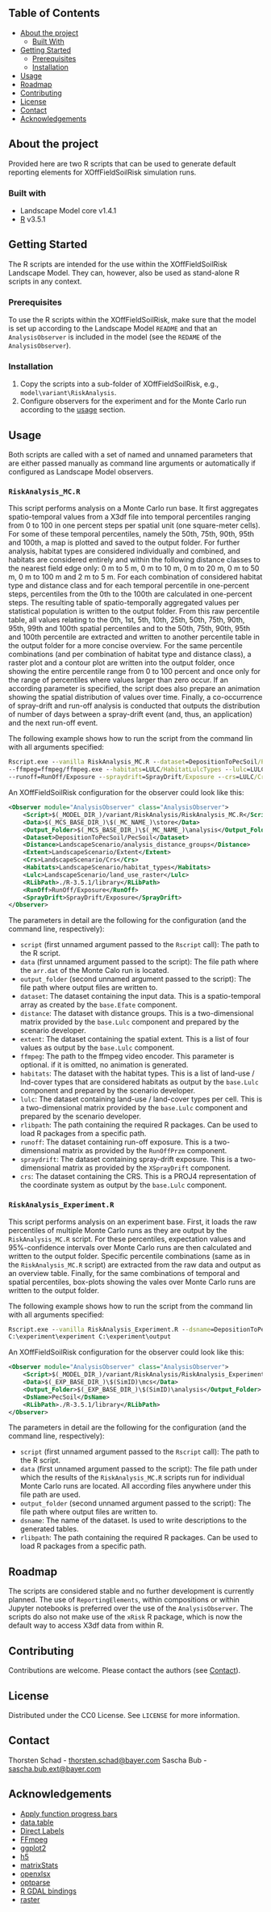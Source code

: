 ## Table of Contents
* [About the project](#about-the-project)
  * [Built With](#built-with)
* [Getting Started](#getting-started)
  * [Prerequisites](#prerequisites)
  * [Installation](#installation)
* [Usage](#usage)
* [Roadmap](#roadmap)
* [Contributing](#contributing)
* [License](#license)
* [Contact](#contact)
* [Acknowledgements](#acknowledgements)


## About the project
Provided here are two R scripts that can be used to generate default reporting elements for XOffFieldSoilRisk simulation
runs.

### Built with
* Landscape Model core v1.4.1
* [R](https://cran.r-project.org) v3.5.1


## Getting Started
The R scripts are intended for the use within the XOffFieldSoilRisk Landscape Model. They can, however, also be used as
stand-alone R scripts in any context.

### Prerequisites
To use the R scripts within the XOffFieldSoilRisk, make sure that the model is set up according to the Landscape Model
`README` and that an `AnalysisObserver` is included in the model (see the `REDAME` of the `AnalysisObserver`).

### Installation
1. Copy the scripts into a sub-folder of XOffFieldSoilRisk, e.g., `model\variant\RiskAnalysis`.
2. Configure observers for the experiment and for the Monte Carlo run according to the [usage](#usage) section.


## Usage
Both scripts are called with a set of named and unnamed parameters that are either passed manually as command line 
arguments or automatically if configured as Landscape Model observers.

### `RiskAnalysis_MC.R`
This script performs analysis on a Monte Carlo run base. It first aggregates spatio-temporal values from a X3df file
into temporal percentiles ranging from 0 to 100 in one percent steps per spatial unit (one square-meter cells). For 
some of these temporal percentiles, namely the 50th, 75th, 90th, 95th and 100th, a map is plotted and saved to the
output folder. For further analysis, habitat types are considered individually and combined, and habitats are considered
entirely and within the following distance classes to the nearest field edge only: 0 m to 5 m, 0 m to 10 m, 0 m to 
20 m, 0 m to 50 m, 0 m to 100 m and 2 m to 5 m. For each combination of considered habitat type and distance class and
for each temporal percentile in one-percent steps, percentiles from the 0th to the 100th are calculated in one-percent
steps. The resulting table of spatio-temporally aggregated values per statistical population is written to the output 
folder. From this raw percentile table, all values relating to the 0th, 1st, 5th, 10th, 25th, 50th, 75th, 90th, 95th, 
99th and 100th spatial percentiles and to the 50th, 75th, 90th, 95th and 100th percentile are extracted and written to
another percentile table in the output folder for a more concise overview. For the same percentile combinations (and
per combination of habitat type and distance class), a raster plot and a contour plot are written into the output 
folder, once showing the entire percentile range from 0 to 100 percent and once only for the range of percentiles where
values larger than zero occur. If an according parameter is specified, the script does also prepare an animation
showing the spatial distribution of values over time. Finally, a co-occurrence of spray-drift and run-off analysis is
conducted that outputs the distribution of number of days between a spray-drift event (and, thus, an application) and
the next run-off event.

The following example shows how to run the script from the command lin with all arguments specified:
```cmd
Rscript.exe --vanilla RiskAnalysis_MC.R --dataset=DepositionToPecSoil/PecSoil --extent=LULC/Extent 
--ffmpeg=ffmpeg/ffmpeg.exe --habitats=LULC/HabitatLulcTypes --lulc=LULC/LulcRaster --rlibpath=./R-3.5.1/library
--runoff=RunOff/Exposure --spraydrift=SprayDrift/Exposure --crs=LULC/Crs C:\experiment\mc\store C:\experiment\mc\output
```

An XOffFieldSoilRisk configuration for the observer could look like this:
```xml
<Observer module="AnalysisObserver" class="AnalysisObserver">
    <Script>$(_MODEL_DIR_)/variant/RiskAnalysis/RiskAnalysis_MC.R</Script>
    <Data>$(_MCS_BASE_DIR_)\$(_MC_NAME_)\store</Data>
    <Output_Folder>$(_MCS_BASE_DIR_)\$(_MC_NAME_)\analysis</Output_Folder>
    <Dataset>DepositionToPecSoil/PecSoil</Dataset>
    <Distance>LandscapeScenario/analysis_distance_groups</Distance>
    <Extent>LandscapeScenario/Extent</Extent>
    <Crs>LandscapeScenario/Crs</Crs>
    <Habitats>LandscapeScenario/habitat_types</Habitats>
    <Lulc>LandscapeScenario/land_use_raster</Lulc>
    <RLibPath>./R-3.5.1/library</RLibPath>
    <RunOff>RunOff/Exposure</RunOff>
    <SprayDrift>SprayDrift/Exposure</SprayDrift>
</Observer>
```
The parameters in detail are the following for the configuration (and the command line, respectively):
* `script` (first unnamed argument passed to the `Rscript` call): The path to the R script.
* `data` (first unnamed argument passed to the script): The file path where the `arr.dat` of the Monte Calo run is 
  located.
* `output_folder` (second unnamed argument passed to the script): The file path where output files are written to.
* `dataset`: The dataset containing the input data. This is a spatio-temporal array as created by the `base.Efate`
   component.
* `distance`: The dataset with distance groups. This is a two-dimensional matrix provided by the `base.Lulc` component
  and prepared by the scenario developer.
* `extent`: The dataset containing the spatial extent. This is a list of four values as output by the `base.Lulc` 
  component.
* `ffmpeg`: The path to the ffmpeg video encoder. This parameter is optional. if it is omitted, no animation is 
   generated.
* `habitats`: The dataset with the habitat types. This is a list of land-use / lnd-cover types that are considered 
  habitats as output by the `base.Lulc` component and prepared by the scenario developer.
* `lulc`: The dataset containing land-use / land-cover types per cell. This is a two-dimensional matrix provided by 
  the `base.Lulc` 
  component and prepared by the scenario developer.
* `rlibpath`: The path containing the required R packages. Can be used to load R packages from a specific path.
* `runoff`: The dataset containing run-off exposure. This is a two-dimensional matrix as provided by the `RunOffPrzm` 
  component.
* `spraydrift`: The dataset containing spray-drift exposure. This is a two-dimensional matrix as provided by the 
  `XSprayDrift` component.
* `crs`: The dataset containing the CRS. This is a PROJ4 representation of the coordinate system as output by the 
  `base.Lulc` component.

### `RiskAnalysis_Experiment.R`
This script performs analysis on an experiment base. First, it loads the raw percentiles of multiple Monte Carlo runs as
they are output by the `RiskAnalysis_MC.R` script. For these percentiles, expectation values and 95%-confidence 
intervals over Monte Carlo runs are then calculated and written to the output folder. Specific percentile combinations 
(same as in the `RiskAnalysis_MC.R` script) are extracted from the raw data and output as an overview table. Finally,
for the same combinations of temporal and spatial percentiles, box-plots showing the vales over Monte Carlo runs are
written to the output folder.

The following example shows how to run the script from the command lin with all arguments specified:
```cmd
Rscript.exe --vanilla RiskAnalysis_Experiment.R --dsname=DepositionToPecSoil/PecSoil --rlibpath=./R-3.5.1/library
C:\experiment\experiment C:\experiment\output
```

An XOffFieldSoilRisk configuration for the observer could look like this:
```xml
<Observer module="AnalysisObserver" class="AnalysisObserver">
    <Script>$(_MODEL_DIR_)/variant/RiskAnalysis/RiskAnalysis_Experiment.R</Script>
    <Data>$(_EXP_BASE_DIR_)\$(SimID)\mcs</Data>
    <Output_Folder>$(_EXP_BASE_DIR_)\$(SimID)\analysis</Output_Folder>
    <DsName>PecSoil</DsName>
    <RLibPath>./R-3.5.1/library</RLibPath>
</Observer>
```
The parameters in detail are the following for the configuration (and the command line, respectively):
* `script` (first unnamed argument passed to the `Rscript` call): The path to the R script.
* `data` (first unnamed argument passed to the script): The file path under which the results of the `RiskAnalysis_MC.R`
  scripts run for individual Monte Carlo runs are located. All according files anywhere under this file path are used. 
* `output_folder` (second unnamed argument passed to the script): The file path where output files are written to.
* `dsname`: The name of the dataset. Is used to write descriptions to the generated tables.
* `rlibpath`: The path containing the required R packages. Can be used to load R packages from a specific path.


## Roadmap
The scripts are considered stable and no further development is currently planned. The use of `ReportingElements`, 
within compositions or within Jupyter notebooks is preferred over the use of the `AnalysisObserver`. The scripts do
also not make use of the `xRisk` R package, which is now the default way to access X3df data from within R.


## Contributing
Contributions are welcome. Please contact the authors (see [Contact](#contact)).


## License
Distributed under the CC0 License. See `LICENSE` for more information.


## Contact
Thorsten Schad - thorsten.schad@bayer.com
Sascha Bub - sascha.bub.ext@bayer.com


## Acknowledgements
* [Apply function progress bars](https://cran.r-project.org/web/packages/pbapply)
* [data.table](https://cran.r-project.org/web/packages/data.table)
* [Direct Labels](https://cran.r-project.org/web/packages/directlabels)
* [FFmpeg](https://ffmpeg.org)
* [ggplot2](https://cran.r-project.org/web/packages/ggplot2)
* [h5](https://cran.r-project.org/web/packages/h5)
* [matrixStats](https://cran.r-project.org/web/packages/matrxistats)
* [openxlsx](https://cran.r-project.org/web/packages/openxlsx)
* [optparse](https://cran.r-project.org/web/packages/optparse)
* [R GDAL bindings](https://cran.r-project.org/web/packages/rgdal)
* [raster](https://cran.r-project.org/web/packages/raster)

